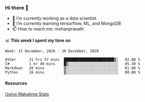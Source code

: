 ### Hi there 👋

- 🔭 I’m currently working as a data scientist.
- 🌱 I’m currently learning tensorflow, ML, and MongoDB
- 📫 How to reach me: mohanprasath

📊 **This week I spent my time on**
<!--START_SECTION:waka-->
```text
Week: 13 December, 2020 - 20 December, 2020

Other      31 hrs 57 mins  ███████████████████████▒░   92.88 % 
C#         1 hr 49 mins    █▒░░░░░░░░░░░░░░░░░░░░░░░   05.30 % 
Markdown   20 mins         ▒░░░░░░░░░░░░░░░░░░░░░░░░   01.00 % 
Python     16 mins         ▒░░░░░░░░░░░░░░░░░░░░░░░░   00.80 % 
```
<!--END_SECTION:waka-->

#### Resources
[Using Wakatime Stats](https://github.com/marketplace/actions/waka-readme)
